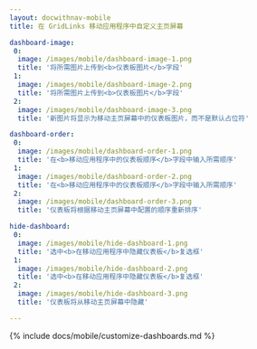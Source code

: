 ```yaml
---
layout: docwithnav-mobile
title: 在 GridLinks 移动应用程序中自定义主页屏幕

dashboard-image:
 0:
  image: /images/mobile/dashboard-image-1.png
  title: '将所需图片上传到<b>仪表板图片</b>字段'
 1:
  image: /images/mobile/dashboard-image-2.png
  title: '将所需图片上传到<b>仪表板图片</b>字段'
 2:
  image: /images/mobile/dashboard-image-3.png
  title: '新图片将显示为移动主页屏幕中的仪表板图片，而不是默认占位符'

dashboard-order:
 0:
  image: /images/mobile/dashboard-order-1.png
  title: '在<b>移动应用程序中的仪表板顺序</b>字段中输入所需顺序'
 1:
  image: /images/mobile/dashboard-order-2.png
  title: '在<b>移动应用程序中的仪表板顺序</b>字段中输入所需顺序'
 2:
  image: /images/mobile/dashboard-order-3.png
  title: '仪表板将根据移动主页屏幕中配置的顺序重新排序'

hide-dashboard:
 0:
  image: /images/mobile/hide-dashboard-1.png
  title: '选中<b>在移动应用程序中隐藏仪表板</b>复选框'
 1:
  image: /images/mobile/hide-dashboard-2.png
  title: '选中<b>在移动应用程序中隐藏仪表板</b>复选框'
 2:
  image: /images/mobile/hide-dashboard-3.png
  title: '仪表板将从移动主页屏幕中隐藏'

---
```


{% include docs/mobile/customize-dashboards.md %}